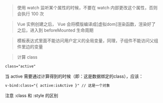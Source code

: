 > 使用 watch 监听某个属性的时候，不要在 watch 内部更改这个属性，否则会执行 100 次

> Vue 实例创建之后， Vue 会将模版编译成[虚拟dom]渲染函数，渲染好了之后，进入到 beforeMounted 生命周期

> 模板表达式里面不能访问用户定义的全局变量，同理，子组件不能访问父组件里边的变量

> 计算 class

```html
class="active"
```
当 active 需要通过计算得到的时候（即：这是数据绑定的class），应该：
```html
v-bind:class="{ active:isActive }" // 这是一个对象
```

注意 :class 和 :style 的区别